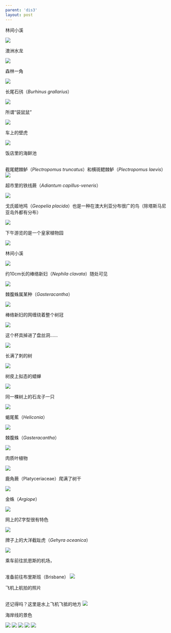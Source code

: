 ```yaml
---
parent: 'dis3'
layout: post
---
```

林间小溪

<img class='disc' src='https://lykoseremos.github.io/gmalb-01/dis3/273.jpg'>

澳洲水龙

<img class='disc' src='https://lykoseremos.github.io/gmalb-01/dis3/274.jpg'>

森林一角

<img class='disc' src='https://lykoseremos.github.io/gmalb-01/dis3/275.jpg'>

长尾石鸻（<i>Burhinus grallarius</i>）

<img class='disc' src='https://lykoseremos.github.io/gmalb-01/dis3/276.jpg'>

所谓“袋鼠鼠”

<img class='disc' src='https://lykoseremos.github.io/gmalb-01/dis3/277.jpg'>

车上的壁虎

<img class='disc' src='https://lykoseremos.github.io/gmalb-01/dis3/278.jpg'>

饭店里的海鲜池

<br>
截尾鳃棘鲈（<i>Plectropomus truncatus</i>）和横斑鳃棘鲈（<i>Plectropomus laevis</i>）

<img class='disc' src='https://lykoseremos.github.io/gmalb-01/dis3/279.jpg'>

超市里的铁线蕨（<i>Adiantum capillus-veneris</i>）

<img class='disc' src='https://lykoseremos.github.io/gmalb-01/dis3/281.jpg'>

戈氏姬地鸠（<i>Geopelia placida</i>）也是一种在澳大利亚分布很广的鸟（除塔斯马尼亚岛外都有分布）

<img class='disc' src='https://lykoseremos.github.io/gmalb-01/dis3/282.jpg'>

下午游览的是一个皇家植物园

<img class='disc' src='https://lykoseremos.github.io/gmalb-01/dis3/283.jpg'>

林间小溪

<img class='disc' src='https://lykoseremos.github.io/gmalb-01/dis3/284.jpg'>

约10cm长的棒络新妇（<i>Nephila clavata</i>）随处可见

<img class='disc' src='https://lykoseremos.github.io/gmalb-01/dis3/285.jpg'>

棘腹蛛属某种（<i>Gasteracantha</i>）

<img class='disc' src='https://lykoseremos.github.io/gmalb-01/dis3/286.jpg'>

棒络新妇的网缠绕着整个树冠

<img class='disc' src='https://lykoseremos.github.io/gmalb-01/dis3/287.jpg'>

这个杯具掉进了盘丝洞……

<img class='disc' src='https://lykoseremos.github.io/gmalb-01/dis3/288.jpg'>

长满了刺的树

<img class='disc' src='https://lykoseremos.github.io/gmalb-01/dis3/289.jpg'>

树皮上拟态的蜡蝉

<img class='disc' src='https://lykoseremos.github.io/gmalb-01/dis3/290.jpg'>

同一棵树上的石龙子一只

<img class='disc' src='https://lykoseremos.github.io/gmalb-01/dis3/291.jpg'>

蝎尾蕉（<i>Heliconia</i>）

<img class='disc' src='https://lykoseremos.github.io/gmalb-01/dis3/292.jpg'>

棘腹蛛（<i>Gasteracantha</i>）

<img class='disc' src='https://lykoseremos.github.io/gmalb-01/dis3/293.jpg'>

肉质叶植物

<img class='disc' src='https://lykoseremos.github.io/gmalb-01/dis3/294.jpg'>

鹿角蕨（Platyceriaceae）爬满了树干

<img class='disc' src='https://lykoseremos.github.io/gmalb-01/dis3/295.jpg'>

金蛛（<i>Argiope</i>）

<img class='disc' src='https://lykoseremos.github.io/gmalb-01/dis3/296.jpg'>

网上的Z字型很有特色

<img class='disc' src='https://lykoseremos.github.io/gmalb-01/dis3/297.jpg'>

牌子上的大洋截趾虎（<i>Gehyra oceanica</i>）

<img class='disc' src='https://lykoseremos.github.io/gmalb-01/dis3/298.jpg'>

乘车前往凯恩斯的机场，

<br>
准备前往布里斯班（Brisbane）

<img class='disc' src='https://lykoseremos.github.io/gmalb-01/dis3/299.jpg'>

飞机上航拍的照片

<br>
还记得吗？这里是水上飞机飞抵的地方

<img class='disc' src='https://lykoseremos.github.io/gmalb-01/dis3/300.jpg'>

海岸线的景色

<img class='disc' src='https://lykoseremos.github.io/gmalb-01/dis3/301.jpg'>

<img class='disc' src='https://lykoseremos.github.io/gmalb-01/dis3/302.jpg'>

<img class='disc' src='https://lykoseremos.github.io/gmalb-01/dis3/303.jpg'>

<img class='disc' src='https://lykoseremos.github.io/gmalb-01/dis3/304.jpg'>

<img class='disc' src='https://lykoseremos.github.io/gmalb-01/dis3/305.jpg'>
